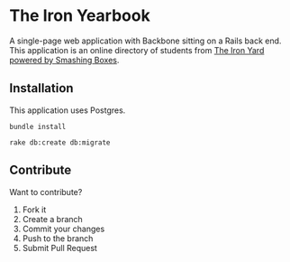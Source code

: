 # The Iron Yearbook
A single-page web application with Backbone sitting on a Rails back end. This
application is an online directory of students from [The Iron Yard powered by
Smashing Boxes](http://academy.smashingboxes.com/).

## Installation
This application uses Postgres.

```
bundle install
```

```
rake db:create db:migrate
```

## Contribute

Want to contribute?

1. Fork it
2. Create a branch
3. Commit your changes
4. Push to the branch
5. Submit Pull Request
